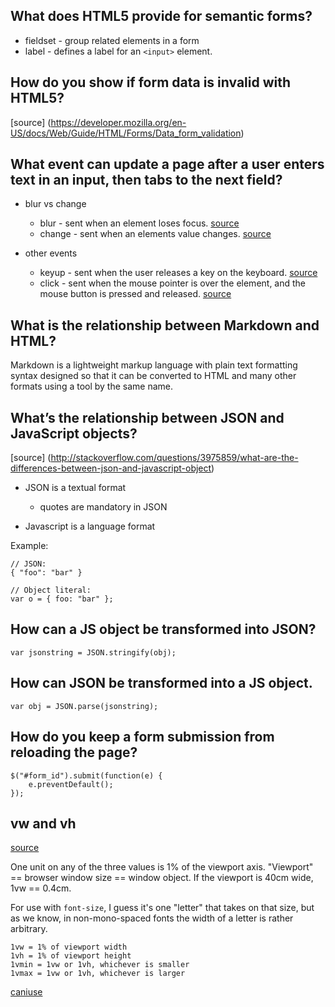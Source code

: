 
## What does HTML5 provide for semantic forms?

* fieldset - group related elements in a form
* label -  defines a label for an `<input>` element.

## How do you show if form data is invalid with HTML5?

[source] (https://developer.mozilla.org/en-US/docs/Web/Guide/HTML/Forms/Data_form_validation)


## What event can update a page after a user enters text in an input, then tabs to the next field?

* blur vs change
  * blur - sent when an element loses focus. [source](https://api.jquery.com/blur/)
  * change - sent when an elements value changes.  [source](https://api.jquery.com/change/)


* other events
  * keyup - sent when the user releases a key on the keyboard. [source](https://api.jquery.com/keyup/)
  * click - sent when the mouse pointer is over the element, and the mouse button is pressed and released. [source](https://api.jquery.com/click/)

## What is the relationship between Markdown and HTML?

Markdown is a lightweight markup language with plain text formatting syntax designed so that it can be converted to HTML and many other formats using a tool by the same name.

## What’s the relationship between JSON and JavaScript objects?

[source] (http://stackoverflow.com/questions/3975859/what-are-the-differences-between-json-and-javascript-object)

* JSON is a textual format
  * quotes are mandatory in JSON

* Javascript is a language format

Example:

```
// JSON:
{ "foo": "bar" }

// Object literal:
var o = { foo: "bar" };
```

## How can a JS object be transformed into JSON?

```
var jsonstring = JSON.stringify(obj);
```

## How can JSON be transformed into a JS object.

```
var obj = JSON.parse(jsonstring);
```

## How do you keep a form submission from reloading the page?

```
$("#form_id").submit(function(e) {
    e.preventDefault();
});
```



## vw and vh

[source](https://css-tricks.com/viewport-sized-typography/)

One unit on any of the three values is 1% of the viewport axis. "Viewport" == browser window size == window object. If the viewport is 40cm wide, 1vw == 0.4cm.

For use with `font-size`, I guess it's one "letter" that takes on that size, but as we know, in non-mono-spaced fonts the width of a letter is rather arbitrary.

```
1vw = 1% of viewport width
1vh = 1% of viewport height
1vmin = 1vw or 1vh, whichever is smaller
1vmax = 1vw or 1vh, whichever is larger
```

[caniuse](http://caniuse.com/#feat=viewport-units)
